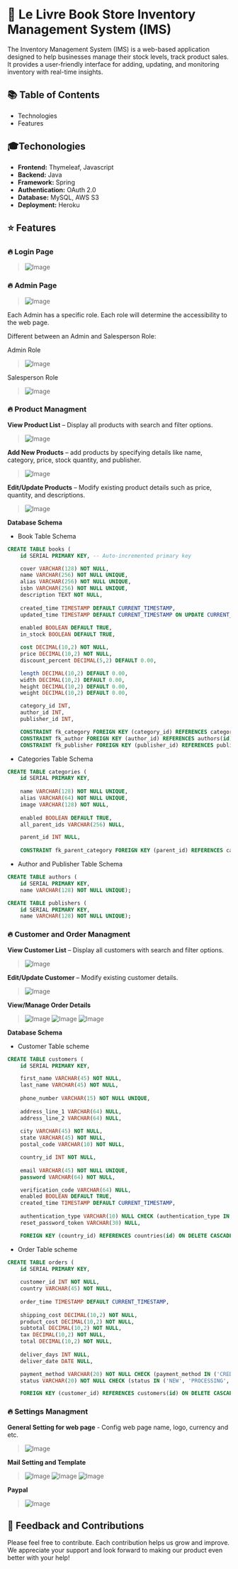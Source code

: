 # 🚀 Le Livre Book Store Inventory Management System (IMS)

The Inventory Management System (IMS) is a web-based application designed to help businesses manage their stock levels, track product sales.</br>
It provides a user-friendly interface for adding, updating, and monitoring inventory with real-time insights.

## 📚 Table of Contents
- Technologies
- Features

## 🎓Techonologies 
<!--
![frontend](https://img.shields.io/badge/Frontend-Java-239120) <br/>
![backend](https://img.shields.io/badge/Frontend-Java-239120) <br/>
![framework](https://img.shields.io/badge/Frontend-Java-239120) <br/>
![frontend](https://img.shields.io/badge/Frontend-Java-239120) <br/>
![frontend](https://img.shields.io/badge/Frontend-Java-239120) <br/>
![frontend](https://img.shields.io/badge/Frontend-Java-239120) <br/>
-->

- **Frontend:** Thymeleaf, Javascript
- **Backend:** Java
- **Framework:** Spring
- **Authentication:** OAuth 2.0
- **Database:** MySQL, AWS S3
- **Deployment:** Heroku


## ⭐ Features 
### 🔥 Login Page

> ![Image](https://github.com/user-attachments/assets/5b00bd62-66ff-45bd-95d1-0a58eaec5d1e)

### 🔥 Admin Page

> ![Image](https://github.com/user-attachments/assets/42710040-3ba0-479d-ae5d-42b8dd4da4ed1e)

Each Admin has a specific role. Each role will determine the accessibility to the web page.

Different between an Admin and Salesperson Role:

Admin Role

> ![Image](https://github.com/user-attachments/assets/2680b795-c469-4458-8df4-d597b405cde6)

Salesperson Role

> ![Image](https://github.com/user-attachments/assets/c8c1a0e2-3042-40cd-9e16-05053b122e70)

### 🔥 Product Managment

**View Product List** – Display all products with search and filter options.

> ![Image](https://github.com/user-attachments/assets/55ac2833-ed3f-43b6-bfc6-60fb5dd92bae)

**Add New Products** – add products by specifying details like name, category, price, stock quantity, and publisher.

> ![Image](https://github.com/user-attachments/assets/913c77b3-df03-4ca7-93f7-ca9381a8fcef)

**Edit/Update Products** – Modify existing product details such as price, quantity, and descriptions.

> ![Image](https://github.com/user-attachments/assets/9e8e705e-8449-4215-a99f-56523f1273e9)

**Database Schema** 
- Book Table Schema
~~~~sql
CREATE TABLE books (
    id SERIAL PRIMARY KEY, -- Auto-incremented primary key

    cover VARCHAR(128) NOT NULL, 
    name VARCHAR(256) NOT NULL UNIQUE,
    alias VARCHAR(256) NOT NULL UNIQUE,
    isbn VARCHAR(256) NOT NULL UNIQUE,
    description TEXT NOT NULL,
    
    created_time TIMESTAMP DEFAULT CURRENT_TIMESTAMP, 
    updated_time TIMESTAMP DEFAULT CURRENT_TIMESTAMP ON UPDATE CURRENT_TIMESTAMP, 
    
    enabled BOOLEAN DEFAULT TRUE, 
    in_stock BOOLEAN DEFAULT TRUE,

    cost DECIMAL(10,2) NOT NULL, 
    price DECIMAL(10,2) NOT NULL, 
    discount_percent DECIMAL(5,2) DEFAULT 0.00,

    length DECIMAL(10,2) DEFAULT 0.00,
    width DECIMAL(10,2) DEFAULT 0.00,
    height DECIMAL(10,2) DEFAULT 0.00,
    weight DECIMAL(10,2) DEFAULT 0.00,

    category_id INT,
    author_id INT,
    publisher_id INT,

    CONSTRAINT fk_category FOREIGN KEY (category_id) REFERENCES categories(id) ON DELETE SET NULL,
    CONSTRAINT fk_author FOREIGN KEY (author_id) REFERENCES authors(id) ON DELETE SET NULL,
    CONSTRAINT fk_publisher FOREIGN KEY (publisher_id) REFERENCES publishers(id) ON DELETE SET NULL);
~~~~

- Categories Table Schema
~~~~sql
CREATE TABLE categories (
    id SERIAL PRIMARY KEY,
    
    name VARCHAR(128) NOT NULL UNIQUE,
    alias VARCHAR(64) NOT NULL UNIQUE,
    image VARCHAR(128) NOT NULL,
    
    enabled BOOLEAN DEFAULT TRUE,
    all_parent_ids VARCHAR(256) NULL,

    parent_id INT NULL,
    
    CONSTRAINT fk_parent_category FOREIGN KEY (parent_id) REFERENCES categories(id) ON DELETE SET NULL);
~~~~

- Author and Publisher Table Schema
~~~~sql
CREATE TABLE authors (
    id SERIAL PRIMARY KEY,
    name VARCHAR(128) NOT NULL UNIQUE);

CREATE TABLE publishers (
    id SERIAL PRIMARY KEY,
    name VARCHAR(128) NOT NULL UNIQUE);
~~~~

### 🔥 Customer and Order Managment
**View Customer List** – Display all customers with search and filter options.

> ![Image](https://github.com/user-attachments/assets/f3f06d5f-8356-4102-a616-2abb97ad573e)

**Edit/Update Customer** – Modify existing customer details.

> ![Image](https://github.com/user-attachments/assets/b5a69a07-61e7-4fb6-b96f-5bf46a660ea9)

**View/Manage Order Details**
> ![Image](https://github.com/user-attachments/assets/f7517900-6003-476a-aee7-473d9253b2ef)
> ![Image](https://github.com/user-attachments/assets/9f505e42-ab8b-4210-886f-15788cef004e)
> ![Image](https://github.com/user-attachments/assets/f32df5e9-4a91-486e-ad52-4ba6ec5f4571)

**Database Schema** 
- Customer Table scheme
~~~~sql
CREATE TABLE customers (
    id SERIAL PRIMARY KEY,

    first_name VARCHAR(45) NOT NULL,
    last_name VARCHAR(45) NOT NULL,
    
    phone_number VARCHAR(15) NOT NULL UNIQUE,
    
    address_line_1 VARCHAR(64) NULL,
    address_line_2 VARCHAR(64) NULL,
    
    city VARCHAR(45) NOT NULL,
    state VARCHAR(45) NOT NULL,
    postal_code VARCHAR(10) NOT NULL,

    country_id INT NOT NULL,
    
    email VARCHAR(45) NOT NULL UNIQUE,
    password VARCHAR(64) NOT NULL,

    verification_code VARCHAR(64) NULL,
    enabled BOOLEAN DEFAULT TRUE,
    created_time TIMESTAMP DEFAULT CURRENT_TIMESTAMP,
    
    authentication_type VARCHAR(10) NULL CHECK (authentication_type IN ('STANDARD', 'GOOGLE', 'FACEBOOK')),
    reset_password_token VARCHAR(30) NULL,

    FOREIGN KEY (country_id) REFERENCES countries(id) ON DELETE CASCADE);
~~~~

- Order Table scheme
~~~~sql
CREATE TABLE orders (
    id SERIAL PRIMARY KEY,
    
    customer_id INT NOT NULL,
    country VARCHAR(45) NOT NULL,
    
    order_time TIMESTAMP DEFAULT CURRENT_TIMESTAMP,
    
    shipping_cost DECIMAL(10,2) NOT NULL,
    product_cost DECIMAL(10,2) NOT NULL,
    subtotal DECIMAL(10,2) NOT NULL,
    tax DECIMAL(10,2) NOT NULL,
    total DECIMAL(10,2) NOT NULL,
    
    deliver_days INT NULL,
    deliver_date DATE NULL,

    payment_method VARCHAR(20) NOT NULL CHECK (payment_method IN ('CREDIT_CARD', 'PAYPAL', 'CASH_ON_DELIVERY')),
    status VARCHAR(20) NOT NULL CHECK (status IN ('NEW', 'PROCESSING', 'SHIPPED', 'DELIVERED', 'CANCELLED')),

    FOREIGN KEY (customer_id) REFERENCES customers(id) ON DELETE CASCADE);
~~~~

### 🔥 Settings Managment
**General Setting for web page** - Config web page name, logo, currency and etc.
> ![Image](https://github.com/user-attachments/assets/50715885-a41b-4e13-be87-2d7adf7022f7)

**Mail Setting and Template**
> ![Image](https://github.com/user-attachments/assets/8ff87683-4890-4230-8fbe-9e2eec8c296f)
> ![Image](https://github.com/user-attachments/assets/f4895dec-2195-47a5-a302-04a3eed5a3f2)
> ![Image](https://github.com/user-attachments/assets/4551baf2-b898-41fa-87a0-f6f1e4e3bf99)

**Paypal**
>![Image](https://github.com/user-attachments/assets/bcfd2773-00b1-4d7e-994e-0b20b8529977)

## 🤝 Feedback and Contributions
Please feel free to contribute. Each contribution helps us grow and improve.
We appreciate your support and look forward to making our product even better with your help!

